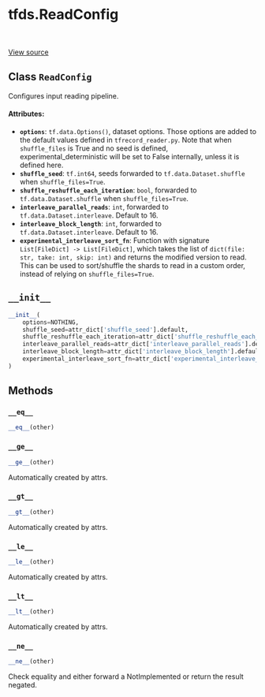 <div itemscope itemtype="http://developers.google.com/ReferenceObject">
<meta itemprop="name" content="tfds.ReadConfig" />
<meta itemprop="path" content="Stable" />
<meta itemprop="property" content="__eq__"/>
<meta itemprop="property" content="__ge__"/>
<meta itemprop="property" content="__gt__"/>
<meta itemprop="property" content="__init__"/>
<meta itemprop="property" content="__le__"/>
<meta itemprop="property" content="__lt__"/>
<meta itemprop="property" content="__ne__"/>
</div>

# tfds.ReadConfig

<!-- Insert buttons and diff -->

<table class="tfo-notebook-buttons tfo-api" align="left">
</table>

<a target="_blank" href="https://github.com/tensorflow/datasets/tree/master/tensorflow_datasets/core/utils/read_config.py">View
source</a>

<!-- Equality marker -->
## Class `ReadConfig`

Configures input reading pipeline.

<!-- Placeholder for "Used in" -->

#### Attributes:

*   <b>`options`</b>: `tf.data.Options()`, dataset options. Those options are
    added to the default values defined in `tfrecord_reader.py`. Note that when
    `shuffle_files` is True and no seed is defined, experimental_deterministic
    will be set to False internally, unless it is defined here.
*   <b>`shuffle_seed`</b>: `tf.int64`, seeds forwarded to
    `tf.data.Dataset.shuffle` when `shuffle_files=True`.
*   <b>`shuffle_reshuffle_each_iteration`</b>: `bool`, forwarded to
    `tf.data.Dataset.shuffle` when `shuffle_files=True`.
*   <b>`interleave_parallel_reads`</b>: `int`, forwarded to
    `tf.data.Dataset.interleave`. Default to 16.
*   <b>`interleave_block_length`</b>: `int`, forwarded to
    `tf.data.Dataset.interleave`. Default to 16.
*   <b>`experimental_interleave_sort_fn`</b>: Function with signature
    `List[FileDict] -> List[FileDict]`, which takes the list of `dict(file: str,
    take: int, skip: int)` and returns the modified version to read. This can be
    used to sort/shuffle the shards to read in a custom order, instead of
    relying on `shuffle_files=True`.

<h2 id="__init__"><code>__init__</code></h2>

```python
__init__(
    options=NOTHING,
    shuffle_seed=attr_dict['shuffle_seed'].default,
    shuffle_reshuffle_each_iteration=attr_dict['shuffle_reshuffle_each_iteration'].default,
    interleave_parallel_reads=attr_dict['interleave_parallel_reads'].default,
    interleave_block_length=attr_dict['interleave_block_length'].default,
    experimental_interleave_sort_fn=attr_dict['experimental_interleave_sort_fn'].default
)
```

## Methods

<h3 id="__eq__"><code>__eq__</code></h3>

```python
__eq__(other)
```

<h3 id="__ge__"><code>__ge__</code></h3>

```python
__ge__(other)
```

Automatically created by attrs.

<h3 id="__gt__"><code>__gt__</code></h3>

```python
__gt__(other)
```

Automatically created by attrs.

<h3 id="__le__"><code>__le__</code></h3>

```python
__le__(other)
```

Automatically created by attrs.

<h3 id="__lt__"><code>__lt__</code></h3>

```python
__lt__(other)
```

Automatically created by attrs.

<h3 id="__ne__"><code>__ne__</code></h3>

```python
__ne__(other)
```

Check equality and either forward a NotImplemented or return the result negated.
